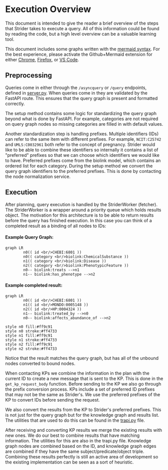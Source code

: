 # Execution Overview

This document is intended to give the reader a brief overview of the steps that Strider takes to execute a query. All of this information could be found by reading the code, but a high level overview can be a valuable learning tool. 

This document includes some graphs written with the [mermaid syntax](https://mermaid-js.github.io/mermaid/#/). For the best experience, please activate the Github+Mermaid extension for either [Chrome](https://chrome.google.com/webstore/detail/github-%20-mermaid/goiiopgdnkogdbjmncgedmgpoajilohe?hl=en), [Firefox](https://addons.mozilla.org/en-US/firefox/addon/github-mermaid/?src=recommended), or [VS Code](https://marketplace.visualstudio.com/items?itemName=bierner.markdown-mermaid).

## Preprocessing

Queries come in either through the `/asyncquery` or `/query` endpoints, defined in [server.py](strider/server.py). When queries come in they are validated by the FastAPI route. This ensures that the query graph is present and formatted correctly.

The setup method contains some logic for standardizing the query graph beyond what is done by FastAPI. For example, categories are not required on query graph nodes so missing categories are filled in with default values. 

Another standardization step is handling prefixes. Multiple identifiers (IDs) can refer to the same item with different prefixes. For example, `NCIT:C25742` and `UMLS:C0032961` both refer to the concept of pregnancy. Strider would like to be able to combine these identifiers so internally it contains a list of "preferred" prefixes so that we can choose which identifiers we would like to have. Preferred prefixes come from the biolink model, which contains an ordered list for each category. During the setup method we convert the query graph identifiers to the preferred prefixes. This is done by contacting the node normalization service.


## Execution

After planning, query execution is handled by the StriderWorker (fetcher). The StriderWorker is a wrapper around a priority queue which holds results object. The motivation for this architecture is to be able to return results before the query has finished execution. In this case you can think of a completed result as a binding of all nodes to IDs:

#### Example Query Graph:

```mermaid
graph LR
        n0(( id <br/>CHEBI:6801 ))
        n0(( category <br/>biolink:ChemicalSubstance ))
        n1(( category <br/>biolink:Disease ))
        n2(( category <br/>biolink:PhenotypicFeature ))
        n0-- biolink:treats -->n1
        n1-- biolink:has_phenotype -->n2
```

#### Example completed result:

```mermaid
graph LR
        n0(( id <br/>CHEBI:6801 ))
        n1(( id <br/>MONDO:0005148 ))
        n2(( id <br/>HP:0004324 ))
        n1-- biolink:treated_by -->n0
        n0-- biolink:affects_abundance_of -->n2

style n0 fill:#ff9c91
style n0 stroke:#ff4733
style n1 fill:#ff9c91
style n1 stroke:#ff4733
style n2 fill:#ff9c91
style n2 stroke:#ff4733
```


Notice that the result matches the query graph, but has all of the unbound nodes converted to bound nodes.

When contacting KPs we combine the information in the plan with the current ID to create a new message that is sent to the KP. This is done in the `get_kp_request_body` function. Before sending to the KP we also go through the prefix conversion process. KPs include a set of preferred ID prefixes that may not be the same as Strider's. We use the preferred prefixes of the KP to convert IDs before sending the request.

We also convert the results from the KP to Strider's preferred prefixes. This is not just for the query graph but for the knowledge graph and results list. The utilities that are used to do this can be found in the [trapi.py](strider/trapi.py) file.

After receiving and converting KP results we merge the existing results with new ones. We do our best to combine results that have matching information. The utilities for this are also in the trapi.py file. Knowledge graph nodes are combined based on the ID, and knowledge graph edges are combined if they have the same subject/predicate/object triple. Combining these results perfectly is still an active area of development so the existing implementation can be seen as a sort of heuristic.
